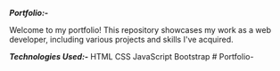 ***Portfolio:-***

Welcome to my portfolio! This repository showcases my work as a web developer, including various projects and skills I've acquired.

***Technologies Used:-***
HTML
CSS
JavaScript
Bootstrap
#   P o r t f o l i o -  
 